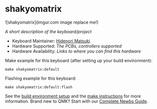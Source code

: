 # shakyomatrix

![shakyomatrix](imgur.com image replace me!)

*A short description of the keyboard/project*

* Keyboard Maintainer: [Hidenori Matsuki](https://github.com/yourusername)
* Hardware Supported: *The PCBs, controllers supported*
* Hardware Availability: *Links to where you can find this hardware*

Make example for this keyboard (after setting up your build environment):

    make shakyomatrix:default

Flashing example for this keyboard:

    make shakyomatrix:default:flash

See the [build environment setup](https://docs.qmk.fm/#/getting_started_build_tools) and the [make instructions](https://docs.qmk.fm/#/getting_started_make_guide) for more information. Brand new to QMK? Start with our [Complete Newbs Guide](https://docs.qmk.fm/#/newbs).

